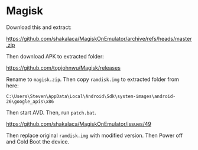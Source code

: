 # Magisk

Download this and extract:

https://github.com/shakalaca/MagiskOnEmulator/archive/refs/heads/master.zip

Then download APK to extracted folder:

https://github.com/topjohnwu/Magisk/releases

Rename to `magisk.zip`. Then copy `ramdisk.img` to extracted folder from here:

~~~
C:\Users\Steven\AppData\Local\Android\Sdk\system-images\android-26\google_apis\x86
~~~

Then start AVD. Then, run `patch.bat`.

https://github.com/shakalaca/MagiskOnEmulator/issues/49

Then replace original `ramdisk.img` with modified version. Then Power off and
Cold Boot the device.
